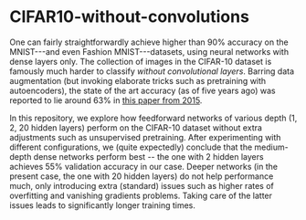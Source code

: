 # CIFAR10-without-convolutions

One can fairly straightforwardly achieve higher than 90% accuracy on the MNIST---and even Fashion MNIST---datasets, using neural networks with dense layers only. The 
collection of images in the CIFAR-10 dataset is famously much harder to classify *without convolutional layers*. Barring data augmentation (but invoking elaborate
tricks such as pretraining with autoencoders), the state of the art accuracy (as of five years ago) was reported to lie around 63% in [this paper
from 2015](https://arxiv.org/abs/1511.02580). 

In this repository, we explore how feedforward networks of various depth (1, 2, 20 hidden layers) perform on the 
CIFAR-10 dataset without extra adjustments such as unsupervised pretraining. After experimenting with different configurations, we (quite expectedly) conclude that 
the medium-depth dense networks perform best -- the one with 2 hidden layers achieves 55% validation accuracy in our case. Deeper networks (in the present case, the one with 20 hidden layers) do not help performance much, only introducing extra (standard) issues such as higher rates of overfitting and vanishing gradients problems. Taking care of the latter issues leads to significantly longer training times. 
